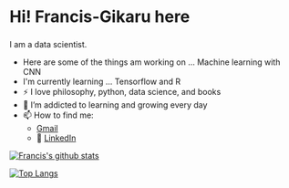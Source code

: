 # Hi! Francis-Gikaru here
### 
I am a data scientist.

- Here are some of the things am working on ... Machine learning with CNN 
- I'm currently learning ... Tensorflow and R
- :zap: I love philosophy, python, data science, and books
- 🌱 I’m addicted to learning and growing every day
- 📫 How to find me: 
  -  [Gmail](franciskingk@gmail.com)
  - :office: [LinkedIn](https://www.linkedin.com/in/francis-gikaru-20b8b5bb/)






  
[![Francis's github stats](https://github-readme-stats.vercel.app/api?username=franciskingk&count_private=true&show_icons=true&theme=default&hide_rank=false)](https://github.com/anuraghazra/github-readme-stats)




[![Top Langs](https://github-readme-stats.vercel.app/api/top-langs/?username=franciskingk)](https://github.com/franciskingk/github-readme-stats)
